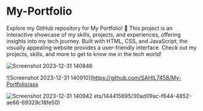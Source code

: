 # My-Portfolio

Explore my GitHub repository for My Portfolio! 🚀 This project is an interactive showcase of my skills, projects, and experiences, offering insights into my tech journey. Built with HTML, CSS, and JavaScript, the visually appealing website provides a user-friendly interface. Check out my projects, skills, and more to get to know me in the tech world!


![Screenshot 2023-12-31 140846](https://github.com/SAHIL7458/My-Portfolio/assets/144415695/1ee83a44-829d-4702-917b-b5ccd2b1c217)


![Screenshot 2023-12-31 140910](https://github.com/SAHIL7458/My-Portfolio/ass


![Screenshot 2023-12-31 140942](https://github.com/SAHIL7458/My-Portfolio/assets/144415695/b6cff370-6079-4042-aea1-33c3a208f4ce)
ets/144415695/30ad09ac-f644-4852-ae66-69329c18fe50)


